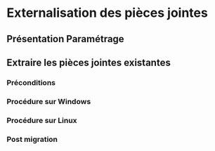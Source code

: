 # Externalisation des pièces jointes

## Présentation Paramétrage

## Extraire les pièces jointes existantes

### Préconditions

### Procédure sur Windows

### Procédure sur Linux

### Post migration
